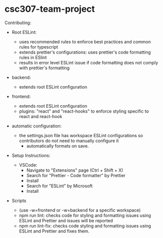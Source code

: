 # csc307-team-project

Contributing:
- Root ESLint:
  - uses recommended rules to enforce best practices and common rules for typescript
  - extends prettier's configurations: uses prettier's code formatting rules in ESlint
  - results in error level ESLint issue if code formatting does not comply with prettier's formatting
  
- backend:
  - extends root ESLint configuration
  
- frontend:
  - extends root ESLint configuration
  - plugins: "react" and "react-hooks" to enforce styling specific to react and react-hook

- automatic configuration:
  - the settings.json file has workspace ESLint configurations so contributors do not need to manually configure it
    - automatically formats on save.

- Setup Instructions:
  - VSCode:
    - Navigate to "Extensions" page (Ctrl + Shift + X)
    - Search for "Prettier - Code formatter" by Prettier
    - Install
    - Search for "ESLint" by Microsoft
    - Install

- Scripts 
  - (use -w=frontend or -w=backend for a specific workspace)
  - npm run lint: checks code for styling and formatting issues using ESLint and Prettier and issues will be reported
  - npm run lint-fix: checks code styling and formatting issues using ESLint and Prettier and fixes them.
  
  
